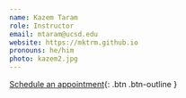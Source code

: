 ```yaml
---
name: Kazem Taram
role: Instructor
email: mtaram@ucsd.edu
website: https://mktrm.github.io
pronouns: he/him
photo: kazem2.jpg
---
```


[Schedule an appointment](https://calendar.google.com/calendar/u/0/selfsched?sstoken=UU55NGJ1Sm1MUkhvfGRlZmF1bHR8MjM4MDY0Y2NmMjNkYzk1ZWMyNWE1YWMxNGI3NmYyNDM){: .btn .btn-outline }
